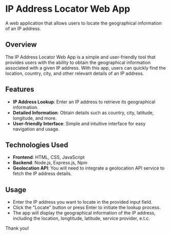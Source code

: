 # IP Address Locator Web App

A web application that allows users to locate the geographical information of an IP address.

## Overview

The IP Address Locator Web App is a simple and user-friendly tool that provides users with the ability to obtain the geographical information associated with a given IP address. With this app, users can quickly find the location, country, city, and other relevant details of an IP address.

## Features

- **IP Address Lookup**: Enter an IP address to retrieve its geographical information.
- **Detailed Information**: Obtain details such as country, city, latitude, longitude, and more.
- **User-friendly Interface**: Simple and intuitive interface for easy navigation and usage.

## Technologies Used

- **Frontend**: HTML, CSS, JavaScript
- **Backend**: Node.js, Express.js, Npm
- **Geolocation API**: You will need to integrate a geolocation API service to fetch the IP address details.

## Usage
- Enter the IP address you want to locate in the provided input field.
- Click the "Locate" button or press Enter to initiate the lookup process.
- The app will display the geographical information of the IP address, including the location, longtitude, latitude, service provider, e.t.c.


Thank you!
